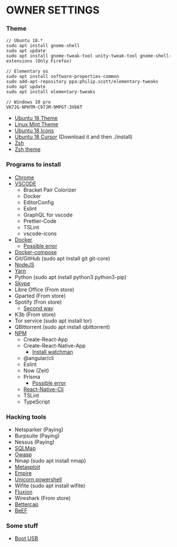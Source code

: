 # OWNER SETTINGS

### Theme

```
// Ubuntu 18.*
sudo apt install gnome-shell
sudo apt update
sudo apt install gnome-tweak-tool unity-tweak-tool gnome-shell-extensions (Only Firefox)

// Elementary os
sudo apt install software-properties-common
sudo add-apt-repository ppa:philip.scott/elementary-tweaks
sudo apt update
sudo apt install elementary-tweaks

// Windows 10 pro
VK7JG-NPHTM-C97JM-9MPGT-3V66T
```

- [Ubuntu 18 Theme](https://github.com/vinceliuice/vimix-gtk-themes)
- [Linux Mint Theme](https://github.com/paullinuxthemer/McOS-Mint-Cinnamon-Edition)
- [Ubuntu 18 Icons](https://github.com/daniruiz/Flat-Remix)
- [Ubuntu 18 Cursor](https://www.gnome-look.org/p/1084939/) (Download it and then ./install)
- [Zsh](https://gist.github.com/tsabat/1498393)
- [Zsh theme](https://github.com/robbyrussell/oh-my-zsh/wiki/External-themes#lambda-gitster)

### Programs to install

- [Chrome](https://www.google.com/chrome/)
- [VSCODE](https://code.visualstudio.com/docs/setup/linux)
	- Bracket Pair Colorizer
  	- Docker
  	- EditorConfig
  	- Eslint
  	- GraphQL for vscode
  	- Prettier-Code
  	- TSLint
  	- vscode-icons
- [Docker](https://docs.docker.com/install/linux/docker-ce/ubuntu/#set-up-the-repository)
    - [Possible error](https://stackoverflow.com/questions/52545945/docker-install-on-linux-mint-19-tara)
- [Docker-compose](https://docs.docker.com/compose/install/#install-compose)
- Git/GitHub (sudo apt install git git-core)
- [NodeJS](https://github.com/nodesource/distributions)
- [Yarn](https://yarnpkg.com/lang/en/docs/install/#debian-stable)
- Python (sudo apt install python3 python3-pip)
- [Skype](https://www.skype.com/en/)
- Libre Office (From store)
- Gparted (From store)
- Spotify (Fron store)
    - [Second way](https://www.spotify.com/co/download/linux/)
- K3b (From store)
- Tor service (sudo apt install tor)
- QBittorrent (sudo apt install qbittorrent)
- [NPM](https://github.com/nodesource/distributions)
	- Create-React-App
	- Create-React-Native-App
		- [Install watchman](https://github.com/MontoyaAndres/react-native-first-app#how-to-install-react-native-ubuntu-18)
	- @angular/cli
	- Eslint
	- Now (Zeit)
	- Prisma
		- [Possible error](https://github.com/prisma/prisma/issues/1908)
	- [React-Native-Cli](https://github.com/MontoyaAndres/react-native-first-app)
	- TSLint
	- TypeScript

### Hacking tools

- Netsparker (Paying)
- Burpsuite (Paying)
- Nessus (Paying)
- [SQLMap](https://github.com/sqlmapproject/sqlmap)
- [Owasp](https://www.owasp.org/index.php/OWASP_Zed_Attack_Proxy_Project)
- Nmap (sudo apt install nmap)
- [Metasploit](https://www.darkoperator.com/installing-metasploit-in-ubunt/)
- [Empire](https://github.com/EmpireProject/Empire)
- [Unicorn powershell](https://github.com/trustedsec/unicorn)
- Wifite (sudo apt install wifite)
- [Fluxion](https://github.com/wi-fi-analyzer/fluxion)
- Wireshark (From store)
- [Bettercap](https://github.com/bettercap/bettercap)
- [BeEF](https://github.com/beefproject/beef.git)

### Some stuff

- [Boot USB](https://www.linuxadictos.com/17778.html)
